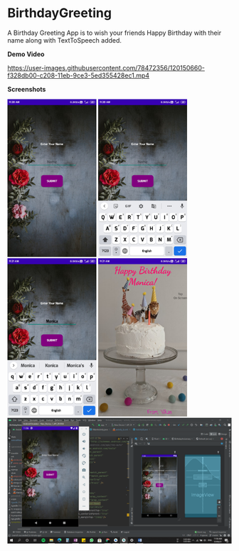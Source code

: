 # BirthdayGreeting
A Birthday Greeting App is to wish your friends Happy Birthday with their name along with TextToSpeech added.

**Demo Video**

https://user-images.githubusercontent.com/78472356/120150660-f328db00-c208-11eb-9ce3-5ed355428ec1.mp4

**Screenshots**

<img src="app/Screenshot_2021-05-31-11-20-04-096_com.activity.birthdayaniversary.jpg" width="200"> <img src="app/Screenshot_2021-05-31-11-20-48-324_com.activity.birthdayaniversary.jpg" width="200"> <img src="app/Screenshot_2021-05-31-11-21-07-376_com.activity.birthdayaniversary.jpg" width="200">
<img src="app/Screenshot_2021-05-31-11-21-20-551_com.activity.birthdayaniversary.jpg" width="200"> <img src="app/Screenshot (269).png" width="600">
